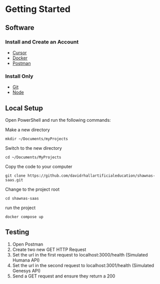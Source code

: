 # Getting Started

## Software

### Install and Create an Account

* [Cursor](https://www.cursor.com)
* [Docker](https://www.docker.com)
* [Postman](https://www.postman.com)

### Install Only

* [Git](https://git-scm.com/downloads)
* [Node](https://nodejs.org/en/download)

## Local Setup

Open PowerShell and run the following commands:

Make a new directory

```
mkdir ~/Documents/myProjects
```

Switch to the new directory

```
cd ~/Documents/MyProjects
```

Copy the code to your computer
```
git clone https://github.com/davidrhallartificialeducation/shawnas-saas.git
```

Change to the project root
```
cd shawnas-saas
```

run the project
```
docker compose up
```

## Testing

1. Open Postman
2. Create two new GET HTTP Request
3. Set the url in the first request to localhost:3000/health (Simulated Humana API)
4. Set the url in the second request to localhost:3001/health (Simulated Genesys API)
5. Send a GET request and ensure they return a 200




